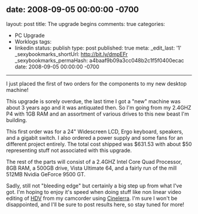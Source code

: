 date: 2008-09-05 00:00:00 -0700
---
layout: post
title: The upgrade begins
comments: true
categories:
- PC Upgrade
- Worklogs
tags:
- linkedin
status: publish
type: post
published: true
meta:
  _edit_last: '1'
  _sexybookmarks_shortUrl: http://bit.ly/dmpEFr
  _sexybookmarks_permaHash: a4baaf9b09a3cc048b2c1f5f0400ecac
date: 2008-09-05 00:00:00 -0700
---
I just placed the first of two orders for the components to my new desktop machine!

This upgrade is sorely overdue, the last time I got a "new" machine was about 3 years ago and it was antiquated then.  So I'm going from my 2.4GHZ P4 with 1GB RAM and an assortment of various drives to this new beast I'm building.

This first order was for a 24" Widescreen LCD, Ergo keyboard, speakers, and a gigabit switch.  I also ordered a power supply and some fans for an different project entirely.  The total cost shipped was $631.53 with about $50 representing stuff not associated with this upgrade.

The rest of the parts will consist of a 2.4GHZ Intel Core Quad Processor, 8GB RAM, a 500GB drive, Vista Ultimate 64, and a fairly run of the mill 512MB Nvidia GeForce 9500 GT.

Sadly, still not "bleeding edge" but certainly a big step up from what I've got.  I'm hoping to enjoy it's speed when doing stuff like non linear video editing of <a href="http://en.wikipedia.org/wiki/HDV">HDV</a> from my camcorder using <a href="http://cinelerra.org/">Cinelerra</a>.  I'm sure I won't be disappointed, and I'll be sure to post results here, so stay tuned for more!
